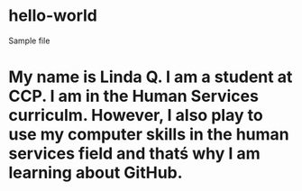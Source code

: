 # hello-world
Sample file
# My name is Linda Q. I am a student at CCP.  I am in the Human Services curriculm.  However, I also play to use my computer skills in the human services field and thatś why I am learning about GitHub.
